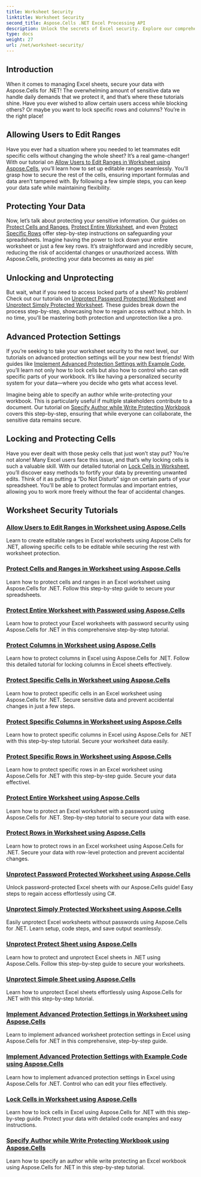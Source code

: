 ```yaml
---
title: Worksheet Security
linktitle: Worksheet Security
second_title: Aspose.Cells .NET Excel Processing API
description: Unlock the secrets of Excel security. Explore our comprehensive Aspose.Cells for .NET tutorials to protect, edit, and manage your worksheets effortlessly.
type: docs
weight: 27
url: /net/worksheet-security/
---
```

## Introduction

When it comes to managing Excel sheets, secure your data with Aspose.Cells for .NET! The overwhelming amount of sensitive data we handle daily demands that we protect it, and that’s where these tutorials shine. Have you ever wished to allow certain users access while blocking others? Or maybe you want to lock specific rows and columns? You’re in the right place!

## Allowing Users to Edit Ranges
Have you ever had a situation where you needed to let teammates edit specific cells without changing the whole sheet? It’s a real game-changer! With our tutorial on [Allow Users to Edit Ranges in Worksheet using Aspose.Cells](./allow-edit-ranges/), you’ll learn how to set up editable ranges seamlessly. You'll grasp how to secure the rest of the cells, ensuring important formulas and data aren’t tampered with. By following a few simple steps, you can keep your data safe while maintaining flexibility.

## Protecting Your Data
Now, let’s talk about protecting your sensitive information. Our guides on [Protect Cells and Ranges](./protect-cells-and-ranges/), [Protect Entire Worksheet](./protect-worksheet/), and even [Protect Specific Rows](./protect-specific-rows/) offer step-by-step instructions on safeguarding your spreadsheets. Imagine having the power to lock down your entire worksheet or just a few key rows. It’s straightforward and incredibly secure, reducing the risk of accidental changes or unauthorized access. With Aspose.Cells, protecting your data becomes as easy as pie!

## Unlocking and Unprotecting
But wait, what if you need to access locked parts of a sheet? No problem! Check out our tutorials on [Unprotect Password Protected Worksheet](./unprotect-password-worksheet/) and [Unprotect Simply Protected Worksheet](./unprotect-simply-protected/). These guides break down the process step-by-step, showcasing how to regain access without a hitch. In no time, you'll be mastering both protection and unprotection like a pro.

## Advanced Protection Settings

If you’re seeking to take your worksheet security to the next level, our tutorials on advanced protection settings will be your new best friends! With guides like [Implement Advanced Protection Settings with Example Code](./advanced-protection-settings-example-code/), you’ll learn not only how to lock cells but also how to control who can edit specific parts of your workbook. It’s like having a personalized security system for your data—where you decide who gets what access level. 

Imagine being able to specify an author while write-protecting your workbook. This is particularly useful if multiple stakeholders contribute to a document. Our tutorial on [Specify Author while Write Protecting Workbook](./specify-author-write-protect-workbook/) covers this step-by-step, ensuring that while everyone can collaborate, the sensitive data remains secure.

## Locking and Protecting Cells

Have you ever dealt with those pesky cells that just won’t stay put? You’re not alone! Many Excel users face this issue, and that’s why locking cells is such a valuable skill. With our detailed tutorial on [Lock Cells in Worksheet](./lock-cells/), you’ll discover easy methods to fortify your data by preventing unwanted edits. Think of it as putting a “Do Not Disturb” sign on certain parts of your spreadsheet. You'll be able to protect formulas and important entries, allowing you to work more freely without the fear of accidental changes. 

## Worksheet Security Tutorials
### [Allow Users to Edit Ranges in Worksheet using Aspose.Cells](./allow-edit-ranges/)
Learn to create editable ranges in Excel worksheets using Aspose.Cells for .NET, allowing specific cells to be editable while securing the rest with worksheet protection.
### [Protect Cells and Ranges in Worksheet using Aspose.Cells](./protect-cells-and-ranges/)
Learn how to protect cells and ranges in an Excel worksheet using Aspose.Cells for .NET. Follow this step-by-step guide to secure your spreadsheets.
### [Protect Entire Worksheet with Password using Aspose.Cells](./protect-worksheet-password/)
Learn how to protect your Excel worksheets with password security using Aspose.Cells for .NET in this comprehensive step-by-step tutorial.
### [Protect Columns in Worksheet using Aspose.Cells](./protect-columns/)
Learn how to protect columns in Excel using Aspose.Cells for .NET. Follow this detailed tutorial for locking columns in Excel sheets effectively.
### [Protect Specific Cells in Worksheet using Aspose.Cells](./protect-specific-cells/)
Learn how to protect specific cells in an Excel worksheet using Aspose.Cells for .NET. Secure sensitive data and prevent accidental changes in just a few steps.
### [Protect Specific Columns in Worksheet using Aspose.Cells](./protect-specific-columns/)
Learn how to protect specific columns in Excel using Aspose.Cells for .NET with this step-by-step tutorial. Secure your worksheet data easily.
### [Protect Specific Rows in Worksheet using Aspose.Cells](./protect-specific-rows/)
Learn how to protect specific rows in an Excel worksheet using Aspose.Cells for .NET with this step-by-step guide. Secure your data effectivel.
### [Protect Entire Worksheet using Aspose.Cells](./protect-worksheet/)
Learn how to protect an Excel worksheet with a password using Aspose.Cells for .NET. Step-by-step tutorial to secure your data with ease.
### [Protect Rows in Worksheet using Aspose.Cells](./protect-rows/)
Learn how to protect rows in an Excel worksheet using Aspose.Cells for .NET. Secure your data with row-level protection and prevent accidental changes.
### [Unprotect Password Protected Worksheet using Aspose.Cells](./unprotect-password-worksheet/)
Unlock password-protected Excel sheets with our Aspose.Cells guide! Easy steps to regain access effortlessly using C#. 
### [Unprotect Simply Protected Worksheet using Aspose.Cells](./unprotect-simply-protected/)
Easily unprotect Excel worksheets without passwords using Aspose.Cells for .NET. Learn setup, code steps, and save output seamlessly.
### [Unprotect Protect Sheet using Aspose.Cells](./unprotect-protect-sheet/)
Learn how to protect and unprotect Excel sheets in .NET using Aspose.Cells. Follow this step-by-step guide to secure your worksheets.
### [Unprotect Simple Sheet using Aspose.Cells](./unprotect-simple-sheet/)
Learn how to unprotect Excel sheets effortlessly using Aspose.Cells for .NET with this step-by-step tutorial.
### [Implement Advanced Protection Settings in Worksheet using Aspose.Cells](./implement-advanced-protection-settings/)
Learn to implement advanced worksheet protection settings in Excel using Aspose.Cells for .NET in this comprehensive, step-by-step guide.
### [Implement Advanced Protection Settings with Example Code using Aspose.Cells](./advanced-protection-settings-example-code/)
Learn how to implement advanced protection settings in Excel using Aspose.Cells for .NET. Control who can edit your files effectively.
### [Lock Cells in Worksheet using Aspose.Cells](./lock-cells/)
Learn how to lock cells in Excel using Aspose.Cells for .NET with this step-by-step guide. Protect your data with detailed code examples and easy instructions.
### [Specify Author while Write Protecting Workbook using Aspose.Cells](./specify-author-write-protect-workbook/)
Learn how to specify an author while write protecting an Excel workbook using Aspose.Cells for .NET in this step-by-step tutorial.